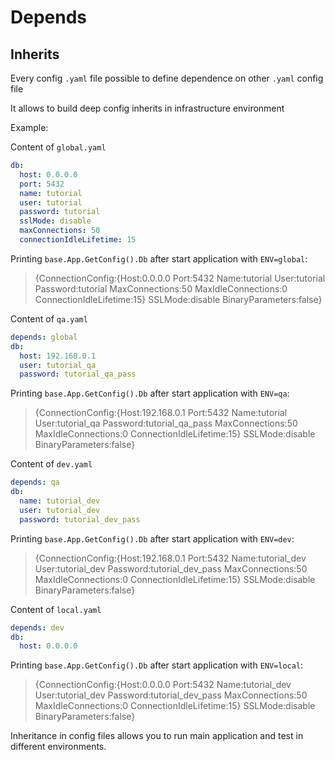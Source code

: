 # Depends

## Inherits
Every config `.yaml` file possible to define dependence on other `.yaml` config file

It allows to build deep config inherits in infrastructure environment

Example:

Content of `global.yaml`

```yaml
db:
  host: 0.0.0.0
  port: 5432
  name: tutorial
  user: tutorial
  password: tutorial
  sslMode: disable
  maxConnections: 50
  connectionIdleLifetime: 15
```
Printing `base.App.GetConfig().Db` after start application with `ENV=global`:
> {ConnectionConfig:{Host:0.0.0.0 Port:5432 Name:tutorial User:tutorial Password:tutorial MaxConnections:50 MaxIdleConnections:0 ConnectionIdleLifetime:15} SSLMode:disable BinaryParameters:false}

Content of `qa.yaml`
```yaml
depends: global
db:
  host: 192.168.0.1
  user: tutorial_qa
  password: tutorial_qa_pass
```
Printing `base.App.GetConfig().Db` after start application with `ENV=qa`:
> {ConnectionConfig:{Host:192.168.0.1 Port:5432 Name:tutorial User:tutorial_qa Password:tutorial_qa_pass MaxConnections:50 MaxIdleConnections:0 ConnectionIdleLifetime:15} SSLMode:disable BinaryParameters:false}

Content of `dev.yaml`
```yaml
depends: qa
db:
  name: tutorial_dev
  user: tutorial_dev
  password: tutorial_dev_pass
```
Printing `base.App.GetConfig().Db` after start application with `ENV=dev`:
> {ConnectionConfig:{Host:192.168.0.1 Port:5432 Name:tutorial_dev User:tutorial_dev Password:tutorial_dev_pass MaxConnections:50 MaxIdleConnections:0 ConnectionIdleLifetime:15} SSLMode:disable BinaryParameters:false}

Content of `local.yaml`
```yaml
depends: dev
db:
  host: 0.0.0.0
```
Printing `base.App.GetConfig().Db` after start application with `ENV=local`:
> {ConnectionConfig:{Host:0.0.0.0 Port:5432 Name:tutorial_dev User:tutorial_dev Password:tutorial_dev_pass MaxConnections:50 MaxIdleConnections:0 ConnectionIdleLifetime:15} SSLMode:disable BinaryParameters:false}

Inheritance in config files allows you to run main application and test in different environments.
